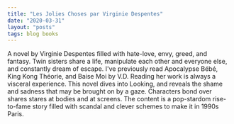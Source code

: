 ```yaml
---
title: "Les Jolies Choses par Virginie Despentes"
date: "2020-03-31"
layout: "posts"
tags: blog books
---
```


A novel by Virginie Despentes filled with hate-love, envy, greed, and fantasy. Twin sisters share a life, manipulate each other and everyone else, and constantly dream of escape. I've previously read Apocalypse Bébé, King Kong Théorie, and Baise Moi by V.D. Reading her work is always a visceral experience. This novel dives into Looking, and reveals the shame and sadness that may be brought on by a gaze. Characters bond over shares stares at bodies and at screens. The content is a pop-stardom rise-to-fame story filled with scandal and clever schemes to make it in 1990s Paris.
